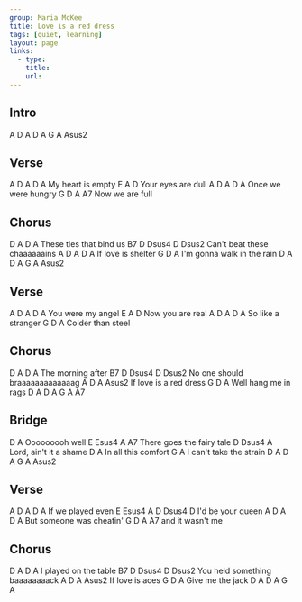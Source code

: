 ```yaml
---
group: Maria McKee
title: Love is a red dress
tags: [quiet, learning]
layout: page
links:
  - type: 
    title: 
    url: 
---
```


## Intro

A    D  A    D  A    G   A   Asus2

## Verse

A  D        A     D A
My heart is empty
E             A    D
Your eyes are dull
A    D       A      D A
Once we were hungry
G   D          A     A7
    Now we are full

## Chorus

D               A        D A
These ties that bind us
B7                 D  Dsus4 D Dsus2
  Can't beat these chaaaaaains
A  D       A       D A
If love is shelter
G           D           A
  I'm gonna walk in the rain
D   A   D   A   G   A  Asus2

## Verse

A  D        A     D A
You were my angel
E             A    D
Now you are real
A    D       A      D A
So like a stranger
G           D           A
Colder than steel

## Chorus

D           A     D A
The morning after
B7              D  Dsus4  D  Dsus2
  No one should braaaaaaaaaaaaag
A  D             A     Asus2
If love is a red dress
G      D          A
  Well hang me in rags
D   A   D   A   G   A   A7

## Bridge

D          A
Ooooooooh  well
E              Esus4 A    A7
There goes the fairy tale
D     Dsus4      A
Lord, ain't it a shame
D           A
In all this comfort
  G              A
I can't take the strain
D   A   D   A   G   A  Asus2

## Verse

A  D         A     D A
If we played even
E     Esus4  A     D Dsus4 D
I'd be your queen
A   D           A        D A
But someone was cheatin'
G     D         A   A7
  and it wasn't me

## Chorus

D               A      D A
I played on the table
B7                   D  Dsus4 D  Dsus2
  You held something baaaaaaaack
A  D       A    Asus2
If love is aces
G  D           A
   Give me the jack
D   A   D   A   G   A
